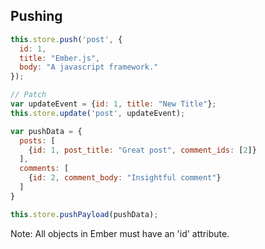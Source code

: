 ##  Pushing

```javascript
this.store.push('post', {
  id: 1,
  title: "Ember.js",
  body: "A javascript framework."
});

// Patch
var updateEvent = {id: 1, title: "New Title"};
this.store.update('post', updateEvent);
```

```javascript
var pushData = {
  posts: [
    {id: 1, post_title: "Great post", comment_ids: [2]}
  ],
  comments: [
    {id: 2, comment_body: "Insightful comment"}
  ]
}

this.store.pushPayload(pushData);
```

Note:
All objects in Ember must have an 'id' attribute.
